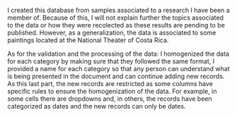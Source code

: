 I created this database from samples associated to a research I have been a member of. Because of this, I will not explain further the topics associated to the data or how they were recolected as these results are pending to be published. However, as a generalization, the data is associated to some paintings located at the National Theater of Costa Rica.

As for the validation and the processing of the data: I homogenized the data for each category by making sure that they followed the same format, I provided a name for each category so that any person can understand what is being presented in the document and can continue adding new records. As this last part, the new records are restricted as some columns have specific rules to ensure the homogenization of the data. For example, in some cells there are dropdowns and, in others, the records have been categorized as dates and the new records can only be dates.
